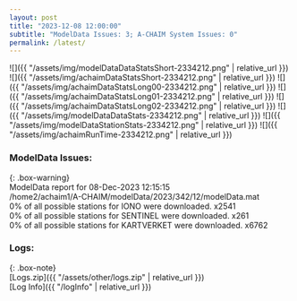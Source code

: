 ```yaml
---
layout: post
title: "2023-12-08 12:00:00"
subtitle: "ModelData Issues: 3; A-CHAIM System Issues: 0"
permalink: /latest/
---
```


![]({{ "/assets/img/modelDataDataStatsShort-2334212.png" | relative_url }})
![]({{ "/assets/img/achaimDataStatsShort-2334212.png" | relative_url }})
![]({{ "/assets/img/achaimDataStatsLong00-2334212.png" | relative_url }})
![]({{ "/assets/img/achaimDataStatsLong01-2334212.png" | relative_url }})
![]({{ "/assets/img/achaimDataStatsLong02-2334212.png" | relative_url }})
![]({{ "/assets/img/modelDataDataStats-2334212.png" | relative_url }})
![]({{ "/assets/img/modelDataStationStats-2334212.png" | relative_url }})
![]({{ "/assets/img/achaimRunTime-2334212.png" | relative_url }})


### ModelData Issues:  
  
{: .box-warning}  
 ModelData report for 08-Dec-2023 12:15:15   
 /home2/achaim1/A-CHAIM/modelData/2023/342/12/modelData.mat   
 0% of all possible stations for IONO were downloaded. x2541   
 0% of all possible stations for SENTINEL were downloaded. x261   
 0% of all possible stations for KARTVERKET were downloaded. x6762   
  


### Logs:  
  
{: .box-note}  
[Logs.zip]({{ "/assets/other/logs.zip" | relative_url }})  
[Log Info]({{ "/logInfo" | relative_url }})  
